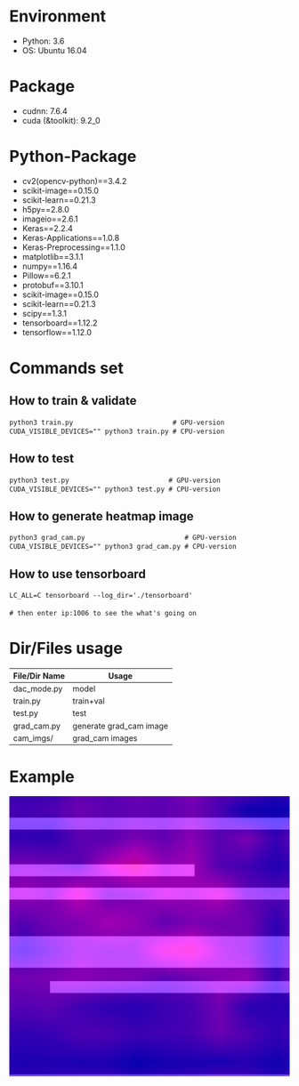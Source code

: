 # Environment
* Python: 3.6
* OS: Ubuntu 16.04 


# Package
* cudnn: 7.6.4
* cuda (&toolkit): 9.2_0


# Python-Package
* cv2(opencv-python)==3.4.2
* scikit-image==0.15.0
* scikit-learn==0.21.3
* h5py==2.8.0
* imageio==2.6.1
* Keras==2.2.4
* Keras-Applications==1.0.8
* Keras-Preprocessing==1.1.0
* matplotlib==3.1.1
* numpy==1.16.4
* Pillow==6.2.1
* protobuf==3.10.1
* scikit-image==0.15.0
* scikit-learn==0.21.3
* scipy==1.3.1
* tensorboard==1.12.2
* tensorflow==1.12.0


# Commands set
## How to train & validate
```
python3 train.py                         # GPU-version
CUDA_VISIBLE_DEVICES="" python3 train.py # CPU-version
```

## How to test
```
python3 test.py                         # GPU-version
CUDA_VISIBLE_DEVICES="" python3 test.py # CPU-version
```

## How to generate heatmap image
```
python3 grad_cam.py                         # GPU-version
CUDA_VISIBLE_DEVICES="" python3 grad_cam.py # CPU-version
```

## How to use tensorboard
```
LC_ALL=C tensorboard --log_dir='./tensorboard'

# then enter ip:1006 to see the what's going on
```


# Dir/Files usage
| File/Dir Name  |  Usage  |
|---|---|
| dac_mode.py  | model  |
| train.py  | train+val  |
| test.py  | test  |
| grad_cam.py  | generate grad_cam image  |
| cam_imgs/  | grad_cam images  |


# Example
![](https://github.com/r06725028/2019-tsmc-dac/blob/master/example_images/new_img_1.jpg)
